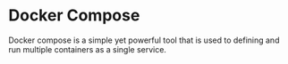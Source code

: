 
# Docker Compose 

Docker compose is a simple yet powerful tool that is used to defining and run multiple containers as a single service. 
